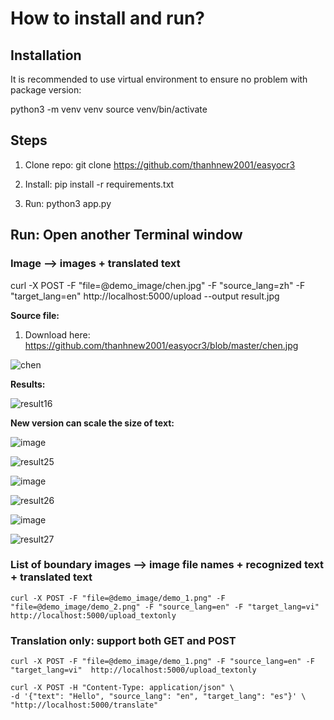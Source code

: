 # How to install and run?

## Installation
It is recommended to use virtual environment to ensure no problem with package version:

python3 -m venv venv
source venv/bin/activate

## Steps

1. Clone repo: git clone https://github.com/thanhnew2001/easyocr3

2. Install: pip install -r requirements.txt
3. Run: python3 app.py

## Run: Open another Terminal window
### Image --> images + translated text

curl -X POST -F "file=@demo_image/chen.jpg" -F "source_lang=zh" -F "target_lang=en"  http://localhost:5000/upload --output result.jpg

**Source file:**
1. Download here: https://github.com/thanhnew2001/easyocr3/blob/master/chen.jpg

![chen](https://github.com/thanhnew2001/easyocr3/assets/3261272/38c65902-7318-49c5-9574-c0a25622ea6a)

**Results:**

![result16](https://github.com/thanhnew2001/easyocr3/assets/3261272/7d2c58e8-ef6e-41fb-82c7-d2d2d1cde944)

**New version can scale the size of text:**

![image](https://github.com/thanhnew2001/easyocr3/assets/3261272/d96920c7-2ac4-462a-9dd8-2afc60c2f755)

![result25](https://github.com/thanhnew2001/easyocr3/assets/3261272/4ff1f384-31fa-4320-be43-bfe4ba70a8be)

![image](https://github.com/thanhnew2001/easyocr3/assets/3261272/c58b45ee-aa0c-4ec2-9f71-97c3ea4cb50e)

![result26](https://github.com/thanhnew2001/easyocr3/assets/3261272/00350cd6-a32c-41f5-bb9d-adcf6274e45f)

![image](https://github.com/thanhnew2001/easyocr3/assets/3261272/49388d27-0086-4497-841e-7cd257c933a2)

![result27](https://github.com/thanhnew2001/easyocr3/assets/3261272/d84d902f-7dfd-450d-8b06-6b0048a48395)

### List of boundary images --> image file names + recognized text + translated text

```
curl -X POST -F "file=@demo_image/demo_1.png" -F "file=@demo_image/demo_2.png" -F "source_lang=en" -F "target_lang=vi"  http://localhost:5000/upload_textonly

```

### Translation only: support both GET and POST
```
curl -X POST -F "file=@demo_image/demo_1.png" -F "source_lang=en" -F "target_lang=vi"  http://localhost:5000/upload_textonly
```

```
curl -X POST -H "Content-Type: application/json" \
-d '{"text": "Hello", "source_lang": "en", "target_lang": "es"}' \
"http://localhost:5000/translate"
```
